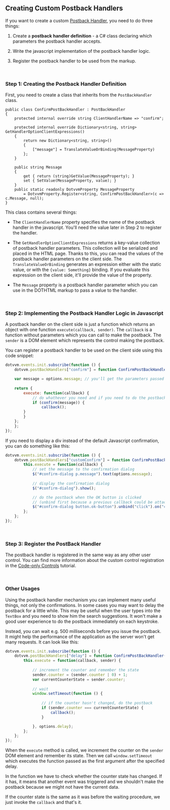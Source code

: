 ﻿## Creating Custom Postback Handlers

If you want to create a custom [Postback Handler](/docs/tutorials/basics-postback-handlers/{branch}), you need to do three things:

1. Create a **postback handler definition** - a C# class declaring which parameters the postback handler accepts.

2. Write the javascript implementation of the postback handler logic.

3. Register the postback handler to be used from the markup.

<br/>

### Step 1: Creating the Postback Handler Definition

First, you need to create a class that inherits from the `PostBackHandler` class.

```CSHARP
public class ConfirmPostBackHandler : PostBackHandler
{
    protected internal override string ClientHandlerName => "confirm";

    protected internal override Dictionary<string, string> GetHandlerOptionClientExpressions()
    {
        return new Dictionary<string, string>()
        {
            ["message"] = TranslateValueOrBinding(MessageProperty)
        };
    }

    public string Message
    {
        get { return (string)GetValue(MessageProperty); }
        set { SetValue(MessageProperty, value); }
    }
    public static readonly DotvvmProperty MessageProperty
        = DotvvmProperty.Register<string, ConfirmPostBackHandler>(c => c.Message, null);	
}
```

This class contains several things:

* The `ClientHandlerName` property specifies the name of the postback handler in the javascript. You'll need the value later in Step 2 to register the handler.

* The `GetHandlerOptionClientExpressions` returns a key-value collection of postback handler parameters. This collection will be serialized and placed in the 
HTML page. Thanks to this, you can read the values of the postback handler parameters on the client side. The `TranslateValueOrBinding` generates an expression
either with the static value, or with the `{value: Something}` binding. If you evaluate this expression on the client side, it'll provide the value of the property.

* The `Message` property is a postback handler parameter which you can use in the DOTHTML markup to pass a value to the handler.

<br/>

### Step 2: Implementing the Postback Handler Logic in Javascript

A postback handler on the client side is just a function which returns an object with one function `execute(callback, sender)`. 
The `callback` is a function without parameters which you can call to make the postback.
The `sender` is a DOM element which represents the control making the postback.

You can register a postback handler to be used on the client side using this code snippet:

```JAVASCRIPT
dotvvm.events.init.subscribe(function () {
    dotvvm.postBackHandlers["confirm"] = function ConfirmPostBackHandler(options) {

	var message = options.message; // you'll get the parameters passed to the handler in the options object
	
	return {
	    execute: function(callback) {
	    	// do whathever you need and if you need to do the postback, invoke the 'callback()' function
	    	if (confirm(message)) {
	    	    callback();
		}
	    }
	};
    };
});
```

If you need to display a div instead of the default Javascript confirmation, you can do something like this:

```JAVASCRIPT
dotvvm.events.init.subscribe(function () {
    dotvvm.postBackHandlers["customConfirm"] = function ConfirmPostBackHandler(options) {
	    this.execute = function(callback) {
			// set the message to the confirmation dialog
			$("#confirm-dialog p.message").text(options.message);
						
			// display the confirmation dialog
		    $("#confirm-dialog").show();

			// do the postback when the OK button is clicked
			// (unbind first because a previous callback could be attached to the event)
			$("#confirm-dialog button.ok-button").unbind("click").on("click", callback);
		};
	};
});
```

<br/>

### Step 3: Register the PostBack Handler

The postback handler is registered in the same way as any other user control. You can find more information about the custom 
control registration in the [Code-only Controls](/docs/tutorials/control-development-code-only-controls/{branch}) tutorial.

<br/>

### Other Usages

Using the postback handler mechanism you can implement many useful things, not only the confirmations.
In some cases you may want to delay the postback for a little while. This may be useful when the user types into the `TextBox` and you need to
show him the search suggestions. It won't make a good user experience to do the postback immediately on each keystroke. 

Instead, you can wait e.g. 500 milliseconds before you issue the postback. It might help the performance of the application as the server won't get
many requests. It can look like this:

```JAVASCRIPT
dotvvm.events.init.subscribe(function () {
    dotvvm.postBackHandlers["delay"] = function ConfirmPostBackHandler(options) {
		this.execute = function(callback, sender) {
		
			// increment the counter and remember the state
			sender.counter = (sender.counter | 0) + 1;
			var currentCounterState = sender.counter;
			
			// wait
			window.setTimeout(function () {
			
				// if the counter hasn't changed, do the postback
				if (sender.counter === currentCounterState) {
				    callback();
				}

			}, options.delay);			
		};
	};
});
```

When the `execute` method is called, we increment the counter on the `sender` DOM element and remember its state.
Then we call `window.setTimeout` which executes the function passed as the first argument after the specified delay.

In the function we have to check whether the counter state has changed. If it has, it means that another event was 
triggered and we shouldn't make the postback because we might not have the current data.

If the counter state is the same as it was before the waiting procedure, we just invoke the `callback` and that's it.
